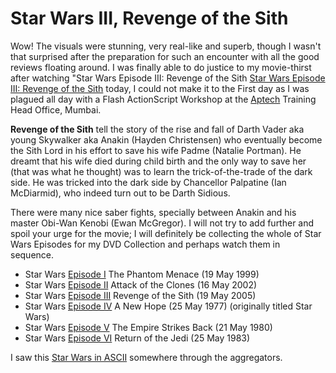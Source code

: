 # Star Wars III, Revenge of the Sith

Wow! The visuals were stunning, very real-like and superb, though I wasn't that surprised after the preparation for such an encounter with all the good reviews floating around. I was finally able to do justice to my movie-thirst after watching "Star Wars Episode III: Revenge of the Sith [Star Wars Episode III: Revenge of the Sith](http://www.starwars.com/episode-iii/) today, I could not make it to the First day as I was plagued all day with a Flash ActionScript Workshop at the [Aptech](http://www.aptech.ac.in/) Training Head Office, Mumbai. 

__Revenge of the Sith__ tell the story of the rise and fall of Darth Vader aka young Skywalker aka Anakin (Hayden Christensen) who eventually become the Sith Lord in his effort to save his wife Padme (Natalie Portman). He dreamt that his wife died during child birth and the only way to save her (that was what he thought) was to learn the trick-of-the-trade of the dark side. He was tricked into the dark side by Chancellor Palpatine (Ian McDiarmid), who indeed turn out to be Darth Sidious.

There were many nice saber fights, specially between Anakin and his master Obi-Wan Kenobi (Ewan McGregor). I will not try to add further and spoil your urge for the movie; I will definitely be collecting the whole of Star Wars Episodes for my DVD Collection and perhaps watch them in sequence.

- Star Wars [Episode I](http://www.starwars.com/episode-i/) The Phantom Menace (19 May 1999)
- Star Wars [Episode II](http://www.starwars.com/episode-ii/) Attack of the Clones (16 May 2002)
- Star Wars [Episode III](http://www.starwars.com/episode-iii/) Revenge of the Sith (19 May 2005)
- Star Wars [Episode IV](http://www.starwars.com/episode-iv/) A New Hope (25 May 1977) (originally titled Star Wars)
- Star Wars [Episode V](http://www.starwars.com/episode-v/) The Empire Strikes Back (21 May 1980)
- Star Wars [Episode VI](http://www.starwars.com/episode-vi/) Return of the Jedi (25 May 1983)

I saw this [Star Wars in ASCII](http://www.asciimation.co.nz/) somewhere through the aggregators. 
